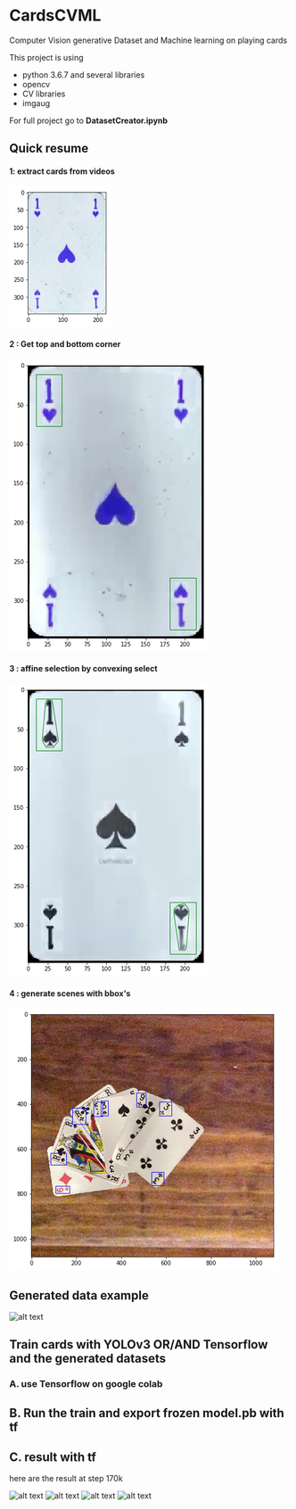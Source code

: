 # CardsCVML

Computer Vision generative Dataset and Machine learning on playing cards

This project is using
  - python 3.6.7 and several libraries
  - opencv
  - CV libraries
  - imgaug
  
For full project go to **DatasetCreator.ipynb**

## Quick resume
#### 1: extract cards from videos 
![png](data_ex/output_17_2.png)

#### 2 : Get top and bottom corner
![png](data_ex/output_20_1.png)

#### 3 : affine selection by convexing select

![png](data_ex/output_23_1.png)

#### 4 : generate scenes with bbox's

![png](data_ex/output_32_1.png)


## Generated data example
![alt text](https://raw.githubusercontent.com/hugofloter/CardsCVML/master/data_ex/hand_ex.jpg)
  
 
## Train cards with YOLOv3 OR/AND Tensorflow and the generated datasets
### A. use Tensorflow on google colab
## B. Run the train and export  frozen model.pb with tf
## C. result with tf
here are the result at step 170k

![alt text](https://raw.githubusercontent.com/hugofloter/CardsCVML/master/data_ex/ML/result3.jpg)
![alt text](https://raw.githubusercontent.com/hugofloter/CardsCVML/master/data_ex/ML/result1.jpg)
![alt text](https://raw.githubusercontent.com/hugofloter/CardsCVML/master/data_ex/ML/result2.jpg)
![alt text](https://raw.githubusercontent.com/hugofloter/CardsCVML/master/data_ex/ML/result4.jpg)
